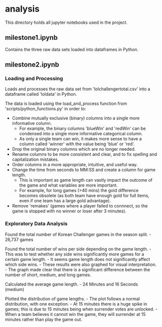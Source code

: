 # analysis

This directory holds all jupyter notebooks used in the project.

## milestone1.ipynb

Contains the three raw data sets loaded into dataframes in Python.

## milestone2.ipynb

### Loading and Processing

Loads and processes the raw data set from 'lolchallengertotal.csv' into a dataframe called 'loldata' in Python.

The data is loaded using the load_and_process function from 'scripts/python_functions.py' in order to:
   - Combine mutually exclusive (binary) columns into a single more informative column.
       - For example, the binary columns 'blueWin' and 'redWin' can be condensed into a single more informative categorical column.
       - As only a single team can win, it makes more sense to have a column called 'winner' with the value being 'blue' or 'red'. 
   - Drop the original binary columns which are no longer needed. 
   - Rename columns to be more consistent and clear, and to fix spelling and capitalization mistakes. 
   - Order columns in a more appropriate, intuitive, and useful way.
   - Change the time from seconds to MM:SS and create a column for game length.
       - This is important as game length can vastly impact the outcome of the game and what variables are more important. 
       - For example, for long games (>40 mins) the gold difference becomes obsolete (as both team have enough gold for full items, even if one team has a large gold advantage). 
   - Remove 'remakes' (games where a player failed to connnect, so the game is stopped with no winner or loser after 3 minutes). 

### Exploratory Data Analysis

Found the total number of Korean Challenger games in the season split. 
    - 26,737 games
    
Found the total number of wins per side depending on the game length.
    - This was to test whether any side wins significantly more games for a certain game length.
        - It seems game length does not significantly affect which side wins. 
    - These results were also graphed for visual interpretation.
        - The graph made clear that there is a significant difference between the number of short, medium, and long games.

Calculated the average game length.
    - 24 Minutes and 16 Seconds (medium)

Plotted the distribution of game lengths. 
    - The plot follows a normal distribution, with one exception. 
    - At 15 minutes there is a huge spike in games; this is due to 15 minutes being when surrender votes are unlocked. 
        - When a team believes it cannot win the game, they will surrender at 15 minutes rather than play the game out. 
